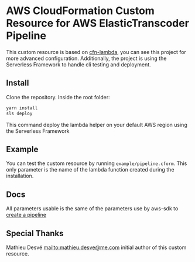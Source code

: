 # AWS CloudFormation Custom Resource for AWS ElasticTranscoder Pipeline

This custom resource is based on [cfn-lambda](https://github.com/andrew-templeton/cfn-lambda), you can see this project for more advanced configuration. Additionally, the project is using the Serverless Framework to handle cli testing and deployment.

## Install

Clone the repository. Inside the root folder:

```bash
yarn install
sls deploy
```

This command deploy the lambda helper on your default AWS region using the Serverless Framework

## Example

You can test the custom resource by running `example/pipeline.cform`. This only parameter is the name of the lambda function created during the installation.

## Docs

All parameters usable is the same of the parameters use by aws-sdk to [create a pipeline](http://docs.aws.amazon.com/AWSJavaScriptSDK/latest/AWS/ElasticTranscoder.html#createPipeline-property)

## Special Thanks

Mathieu Desvé <mailto:mathieu.desve@me.com> initial author of this custom resource.
